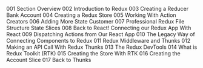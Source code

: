 001 Section Overview
002 Introduction to Redux
003 Creating a Reducer Bank Account
004 Creating a Redux Store
005 Working With Action Creators
006 Adding More State Customer
007 Professional Redux File Structure State Slices
008 Back to React! Connecting our Redux App With React
009 Dispatching Actions from Our React App
010 The Legacy Way of Connecting Components to Redux
011 Redux Middleware and Thunks
012 Making an API Call With Redux Thunks
013 The Redux DevTools
014 What is Redux Toolkit (RTK)
015 Creating the Store With RTK
016 Creating the Account Slice
017 Back to Thunks